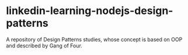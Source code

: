 # linkedin-learning-nodejs-design-patterns
A repository of Design Patterns studies, whose concept is based on OOP and described by Gang of Four.
